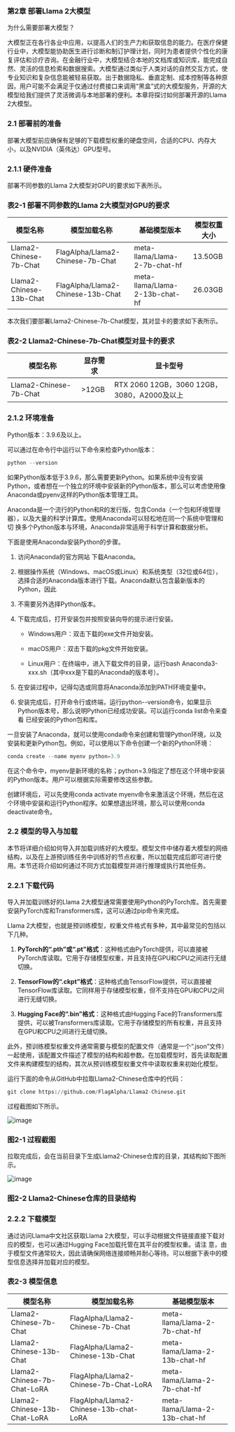 

### 第2章 部署Llama 2大模型

为什么需要部署大模型？

大模型正在各行各业中应用，以提高人们的生产力和获取信息的能力。在医疗保健行业中，大模型能协助医生进行诊断和制订护理计划，同时为患者提供个性化的康复评估和诊疗咨询。在金融行业中，大模型结合本地的文档库或知识库，能完成自然、灵活的信息检索和数据搜索。大模型通过类似于人类对话的自然交互方式，使专业知识和复杂信息能被轻易获取。出于数据隐私、垂直定制、成本控制等各种原因，用户可能不会满足于仅通过付费接口来调用“黑盒”式的大模型服务，开源的大模型给我们提供了灵活微调与本地部署的便利。本章将探讨如何部署开源的Llama 2大模型。

### 2.1 部署前的准备

部署大模型前应确保有足够的下载模型权重的硬盘空间，合适的CPU、内存大小，以及NVIDIA（英伟达）GPU型号。

### 2.1.1 硬件准备

部署不同参数的Llama 2大模型对GPU的要求如下表所示。

### 表2-1 部署不同参数的Llama 2大模型对GPU的要求

|模型名称|模型加载名称|基础模型版本|模型权重大小|
| ---- | ---- | ---- | ---- |
|Llama2-Chinese-7b-Chat|FlagAlpha/Llama2-Chinese-7b-Chat|meta-llama/Llama-2-7b-chat-hf|13.50GB|
|Llama2-Chinese-13b-Chat|FlagAlpha/Llama2-Chinese-13b-Chat|meta-llama/Llama-2-13b-chat-hf|26.03GB|

本次我们要部署Llama2-Chinese-7b-Chat模型，其对显卡的要求如下表所示。

### 表2-2 Llama2-Chinese-7b-Chat模型对显卡的要求

|模型名称|显存需求|显卡型号|
| ---- | ---- | ---- |
|Llama2-Chinese-7b-Chat|>12GB|RTX 2060 12GB，3060 12GB，3080，A2000及以上|

### 2.1.2 环境准备

Python版本：3.9.6及以上。

可以通过在命令行中运行以下命令来检查Python版本：

```python
python --version
```

如果Python版本低于3.9.6，那么需要更新Python。如果系统中没有安装Python，或者想在一个独立的环境中安装新的Python版本，那么可以考虑使用像
Anaconda或pyenv这样的Python版本管理工具。

Anaconda是一个流行的Python和R的发行版，包含Conda（一个包和环境管理器），以及大量的科学计算库。使用Anaconda可以轻松地在同一个系统中管理和切
换多个Python版本与环境，Anaconda非常适用于科学计算和数据分析。

下面是使用Anaconda安装Python的步骤。

1. 访问Anaconda的官方网站 下载Anaconda。

2. 根据操作系统（Windows、macOS或Linux）和系统类型（32位或64位），选择合适的Anaconda版本进行下载。Anaconda默认包含最新版本的Python，因此
3. 不需要另外选择Python版本。


5. 下载完成后，打开安装包并按照安装向导的提示进行安装。

    - Windows用户：双击下载的exe文件开始安装。
    
    - macOS用户：双击下载的pkg文件开始安装。
    
    - Linux用户：在终端中，进入下载文件的目录，运行bash Anaconda3-xxx.sh（其中xxx是下载的Anaconda的版本号）。

6. 在安装过程中，记得勾选或同意将Anaconda添加到PATH环境变量中。

8. 安装完成后，打开命令行或终端，运行python--version命令，如果显示Python版本号，那么说明Python已经成功安装。可以运行conda list命令来查看
已经安装的Python包和库。

一旦安装了Anaconda，就可以使用conda命令来创建和管理Python环境，以及安装和更新Python包。例如，可以使用以下命令创建一个新的Python环境：

```python
conda create --name myenv python=3.9

```
在这个命令中，myenv是新环境的名称；python=3.9指定了想在这个环境中安装的Python版本。用户可以根据实际需要修改这些参数。

创建环境后，可以先使用conda activate myenv命令来激活这个环境，然后在这个环境中安装和运行Python程序。如果想退出环境，那么可以使用conda deactivate命令。

### 2.2 模型的导入与加载

本节将详细介绍如何导入并加载训练好的大模型。模型文件中储存着大模型的网络结构，以及在上游预训练任务中训练好的节点权重，所以加载完成后即可进行使用。本节还将介绍如何通过不同方式加载模型并进行推理或执行其他任务。

### 2.2.1 下载代码

导入并加载训练好的Llama 2大模型通常需要使用Python的PyTorch库。首先需要安装PyTorch库和Transformers库，这可以通过pip命令来完成。

Llama 2大模型，也就是预训练模型，权重文件格式有多种，其中最常见的包括以下几种。

1. **PyTorch的“.pth”或“.pt”格式**：这种格式由PyTorch提供，可以直接被PyTorch库读取。它用于存储模型权重，并且支持在GPU和CPU之间进行无缝切换。

2. **TensorFlow的“.ckpt”格式**：这种格式由TensorFlow提供，可以直接被TensorFlow库读取。它同样用于存储模型权重，但不支持在GPU和CPU之间进行无缝切换。 

3. **Hugging Face的“.bin”格式**：这种格式由Hugging Face的Transformers库提供，可以被Transformers库读取。它用于存储模型的所有权重，并且支持在GPU和CPU之间进行无缝切换。

此外，预训练模型权重文件通常需要与模型的配置文件（通常是一个“.json”文件）一起使用，该配置文件描述了模型的结构和超参数。在加载模型时，首先读取配置文件来构建模型的结构，其次从预训练模型权重文件中读取权重来初始化模型。

运行下面的命令从GitHub中拉取Llama2-Chinese仓库中的代码：

```python
git clone https://github.com/FlagAlpha/Llama2-Chinese.git
```

过程截图如下所示。

![image](https://github.com/user-attachments/assets/103a6652-53da-4283-b96d-1302b765f769)


### 图2-1 过程截图
拉取完成后，会在当前目录下生成Llama2-Chinese仓库的目录，其结构如下图所示。

![image](https://github.com/user-attachments/assets/52e42bfe-fc89-4511-85bd-56d11097cb81)


### 图2-2 Llama2-Chinese仓库的目录结构
### 2.2.2 下载模型

通过访问Llama中文社区获取Llama 2大模型，可以手动根据文件链接直接下载对应的模型，也可以通过Hugging Face加载托管在其平台的模型权重。请注
意，由于模型文件通常较大，因此请确保网络连接顺畅并耐心等待。可以根据下表中的模型信息选择并加载对应的模型。

### 表2-3 模型信息

|模型名称|模型加载名称|基础模型版本|
| ---- | ---- | ---- |
|Llama2-Chinese-7b-Chat|FlagAlpha/Llama2-Chinese-7b-Chat|meta-llama/Llama-2-7b-chat-hf|
|Llama2-Chinese-13b-Chat|FlagAlpha/Llama2-Chinese-13b-Chat|meta-llama/Llama-2-13b-chat-hf|
|Llama2-Chinese-7b-Chat-LoRA|FlagAlpha/Llama2-Chinese-7b-Chat-LoRA|meta-llama/Llama-2-7b-chat-hf|
|Llama2-Chinese-13b-Chat-LoRA|FlagAlpha/Llama2-Chinese-13b-chat-LoRA|meta-llama/Llama-2-13b-chat-hf| 
